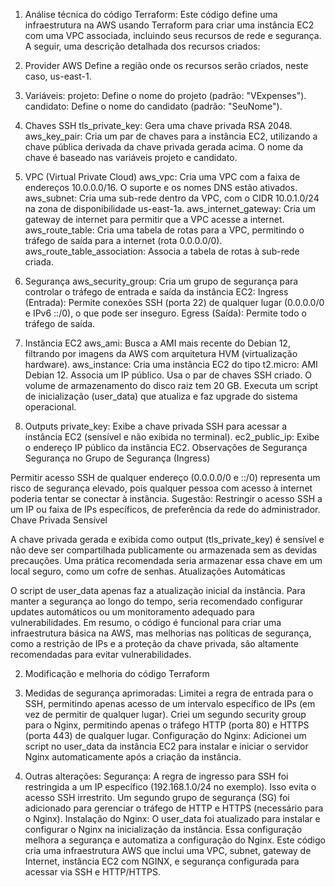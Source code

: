 1.	Análise técnica do código Terraform:
Este código define uma infraestrutura na AWS usando Terraform para criar uma instância EC2 com uma VPC associada, incluindo seus recursos de rede e segurança. A seguir, uma descrição detalhada dos recursos criados:

1. Provider AWS
Define a região onde os recursos serão criados, neste caso, us-east-1.
2. Variáveis:
projeto: Define o nome do projeto (padrão: "VExpenses").
candidato: Define o nome do candidato (padrão: "SeuNome").
3. Chaves SSH
tls_private_key: Gera uma chave privada RSA 2048.
aws_key_pair: Cria um par de chaves para a instância EC2, utilizando a chave pública derivada da chave privada gerada acima. O nome da chave é baseado nas variáveis projeto e candidato.
4. VPC (Virtual Private Cloud)
aws_vpc: Cria uma VPC com a faixa de endereços 10.0.0.0/16. O suporte e os nomes DNS estão ativados.
aws_subnet: Cria uma sub-rede dentro da VPC, com o CIDR 10.0.1.0/24 na zona de disponibilidade us-east-1a.
aws_internet_gateway: Cria um gateway de internet para permitir que a VPC acesse a internet.
aws_route_table: Cria uma tabela de rotas para a VPC, permitindo o tráfego de saída para a internet (rota 0.0.0.0/0).
aws_route_table_association: Associa a tabela de rotas à sub-rede criada.
5. Segurança
aws_security_group: Cria um grupo de segurança para controlar o tráfego de entrada e saída da instância EC2:
Ingress (Entrada): Permite conexões SSH (porta 22) de qualquer lugar (0.0.0.0/0 e IPv6 ::/0), o que pode ser inseguro.
Egress (Saída): Permite todo o tráfego de saída.
6. Instância EC2
aws_ami: Busca a AMI mais recente do Debian 12, filtrando por imagens da AWS com arquitetura HVM (virtualização hardware).
aws_instance: Cria uma instância EC2 do tipo t2.micro:
AMI Debian 12.
Associa um IP público.
Usa o par de chaves SSH criado.
O volume de armazenamento do disco raiz tem 20 GB.
Executa um script de inicialização (user_data) que atualiza e faz upgrade do sistema operacional.
7. Outputs
private_key: Exibe a chave privada SSH para acessar a instância EC2 (sensível e não exibida no terminal).
ec2_public_ip: Exibe o endereço IP público da instância EC2.
Observações de Segurança
Segurança no Grupo de Segurança (Ingress)

Permitir acesso SSH de qualquer endereço (0.0.0.0/0 e ::/0) representa um risco de segurança elevado, pois qualquer pessoa com acesso à internet poderia tentar se conectar à instância.
Sugestão: Restringir o acesso SSH a um IP ou faixa de IPs específicos, de preferência da rede do administrador.
Chave Privada Sensível

A chave privada gerada e exibida como output (tls_private_key) é sensível e não deve ser compartilhada publicamente ou armazenada sem as devidas precauções. Uma prática recomendada seria armazenar essa chave em um local seguro, como um cofre de senhas.
Atualizações Automáticas

O script de user_data apenas faz a atualização inicial da instância. Para manter a segurança ao longo do tempo, seria recomendado configurar updates automáticos ou um monitoramento adequado para vulnerabilidades.
Em resumo, o código é funcional para criar uma infraestrutura básica na AWS, mas melhorias nas políticas de segurança, como a restrição de IPs e a proteção da chave privada, são altamente recomendadas para evitar vulnerabilidades.






2.	 Modificação e melhoria do código Terraform

1. Medidas de segurança aprimoradas:
Limitei a regra de entrada para o SSH, permitindo apenas acesso de um intervalo específico de IPs (em vez de permitir de qualquer lugar).
Criei um segundo security group para o Nginx, permitindo apenas o tráfego HTTP (porta 80) e HTTPS (porta 443) de qualquer lugar.
Configuração do Nginx:
Adicionei um script no user_data da instância EC2 para instalar e iniciar o servidor Nginx automaticamente após a criação da instância.

2. Outras alterações:
Segurança: A regra de ingresso para SSH foi restringida a um IP específico (192.168.1.0/24 no exemplo). Isso evita o acesso SSH irrestrito. Um segundo grupo de segurança (SG) foi adicionado para gerenciar o tráfego de HTTP e HTTPS (necessário para o Nginx).
Instalação do Nginx: O user_data foi atualizado para instalar e configurar o Nginx na inicialização da instância.
Essa configuração melhora a segurança e automatiza a configuração do Nginx.
Este código cria uma infraestrutura AWS que inclui uma VPC, subnet, gateway de Internet, instância EC2 com NGINX, e segurança configurada para acessar via SSH e HTTP/HTTPS.